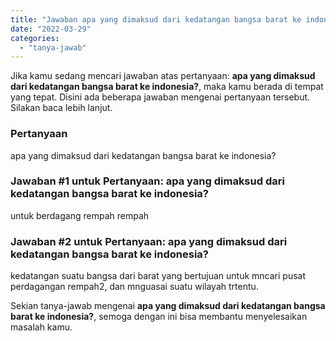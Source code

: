 ```yaml
---
title: "Jawaban apa yang dimaksud dari kedatangan bangsa barat ke indonesia?"
date: "2022-03-29"
categories: 
  - "tanya-jawab"
---
```


Jika kamu sedang mencari jawaban atas pertanyaan: **apa yang dimaksud dari kedatangan bangsa barat ke indonesia?**, maka kamu berada di tempat yang tepat. Disini ada beberapa jawaban mengenai pertanyaan tersebut. Silakan baca lebih lanjut.

### Pertanyaan

apa yang dimaksud dari kedatangan bangsa barat ke indonesia?

### Jawaban #1 untuk Pertanyaan: apa yang dimaksud dari kedatangan bangsa barat ke indonesia?

untuk berdagang rempah rempah

### Jawaban #2 untuk Pertanyaan: apa yang dimaksud dari kedatangan bangsa barat ke indonesia?

kedatangan suatu bangsa dari barat yang bertujuan untuk mncari pusat perdagangan rempah2, dan mnguasai suatu wilayah trtentu.

Sekian tanya-jawab mengenai **apa yang dimaksud dari kedatangan bangsa barat ke indonesia?**, semoga dengan ini bisa membantu menyelesaikan masalah kamu.
